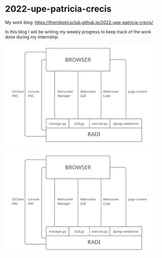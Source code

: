 # 2022-upe-patricia-crecis
My work blog: https://theroboticsclub.github.io/2022-upe-patricia-crecis/

In this blog I will be writing my weekly progress to keep track of the work done during my internship.


![robotics academy architecture image](/docs/images/robotics_academy_architecture.png "Robotics Academy Architecture")

![Esto es una prueba](/docs/images/robotics_academy_architecture.png "Y esto también")
